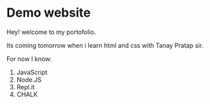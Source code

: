 # Demo website

Hey! welcome to my portofolio.

Its coming tomorrow when i learn html and css with Tanay Pratap sir.

For now I know:

1. JavaScript
1. Node.JS
1. Repl.it
1. CHALK
